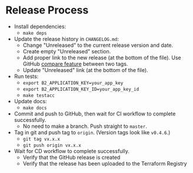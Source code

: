 # Release Process

- Install dependencies:
  - `make deps`
- Update the release history in `CHANGELOG.md`:
  - Change "Unreleased" to the current release version and date.
  - Create empty "Unreleased" section.
  - Add proper link to the new release (at the bottom of the file). Use GitHub [compare feature](https://docs.github.com/en/free-pro-team@latest/github/committing-changes-to-your-project/comparing-commits#comparing-tags) between two tags.
  - Update "Unreleased" link (at the bottom of the file).
- Run tests:
  - `export B2_APPLICATION_KEY=your_app_key`
  - `export B2_APPLICATION_KEY_ID=your_app_key_id`
  - `make testacc`
- Update docs:
  - `make docs`
- Commit and push to GitHub, then wait for CI workflow to complete successfully.
  - No need to make a branch. Push straight to `master`.
- Tag in git and push tag to `origin`.  (Version tags look like `v0.4.6`.)
  - `git tag vx.x.x`
  - `git push origin vx.x.x`
- Wait for CD workflow to complete successfully.
  - Verify that the GitHub release is created
  - Verify that the release has been uploaded to the Terraform Registry
